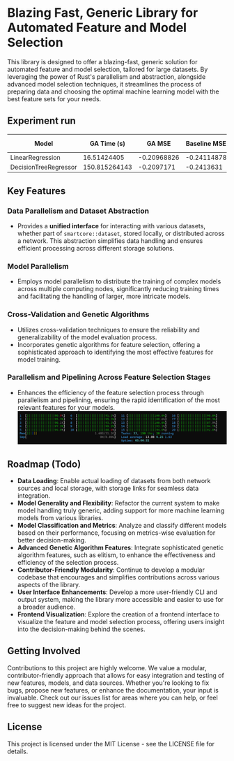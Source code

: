 # Blazing Fast, Generic Library for Automated Feature and Model Selection

This library is designed to offer a blazing-fast, generic solution for automated feature and model selection, tailored for large datasets. By leveraging the power of Rust's parallelism and abstraction, alongside advanced model selection techniques, it streamlines the process of preparing data and choosing the optimal machine learning model with the best feature sets for your needs.

## Experiment run
| Model               | GA Time (s)    | GA MSE      | Baseline MSE | Features (Baseline/GA) |
|---------------------|----------------|-------------|--------------|------------------------|
| LinearRegression    | 16.51424405    | -0.20968826 | -0.24114878  | 30/16                  |
| DecisionTreeRegressor | 150.815264143 | -0.2097171  | -0.2413631   | 30/12                  |

## Key Features

### Data Parallelism and Dataset Abstraction
- Provides a **unified interface** for interacting with various datasets, whether part of `smartcore::dataset`, stored locally, or distributed across a network. This abstraction simplifies data handling and ensures efficient processing across different storage solutions.

### Model Parallelism
- Employs model parallelism to distribute the training of complex models across multiple computing nodes, significantly reducing training times and facilitating the handling of larger, more intricate models.

### Cross-Validation and Genetic Algorithms
- Utilizes cross-validation techniques to ensure the reliability and generalizability of the model evaluation process.
- Incorporates genetic algorithms for feature selection, offering a sophisticated approach to identifying the most effective features for model training.

### Parallelism and Pipelining Across Feature Selection Stages
- Enhances the efficiency of the feature selection process through parallelism and pipelining, ensuring the rapid identification of the most relevant features for your models.
![alt text](image.png)
## Roadmap (Todo)
- **Data Loading**: Enable actual loading of datasets from both network sources and local storage, with storage links for seamless data integration.
- **Model Generality and Flexibility**: Refactor the current system to make model handling truly generic, adding support for more machine learning models from various libraries.
- **Model Classification and Metrics**: Analyze and classify different models based on their performance, focusing on metrics-wise evaluation for better decision-making.
- **Advanced Genetic Algorithm Features**: Integrate sophisticated genetic algorithm features, such as elitism, to enhance the effectiveness and efficiency of the selection process.
- **Contributor-Friendly Modularity**: Continue to develop a modular codebase that encourages and simplifies contributions across various aspects of the library.
- **User Interface Enhancements**: Develop a more user-friendly CLI and output system, making the library more accessible and easier to use for a broader audience.
- **Frontend Visualization**: Explore the creation of a frontend interface to visualize the feature and model selection process, offering users insight into the decision-making behind the scenes.

## Getting Involved
Contributions to this project are highly welcome. We value a modular, contributor-friendly approach that allows for easy integration and testing of new features, models, and data sources. Whether you're looking to fix bugs, propose new features, or enhance the documentation, your input is invaluable. Check out our issues list for areas where you can help, or feel free to suggest new ideas for the project.

## License
This project is licensed under the MIT License - see the LICENSE file for details.

